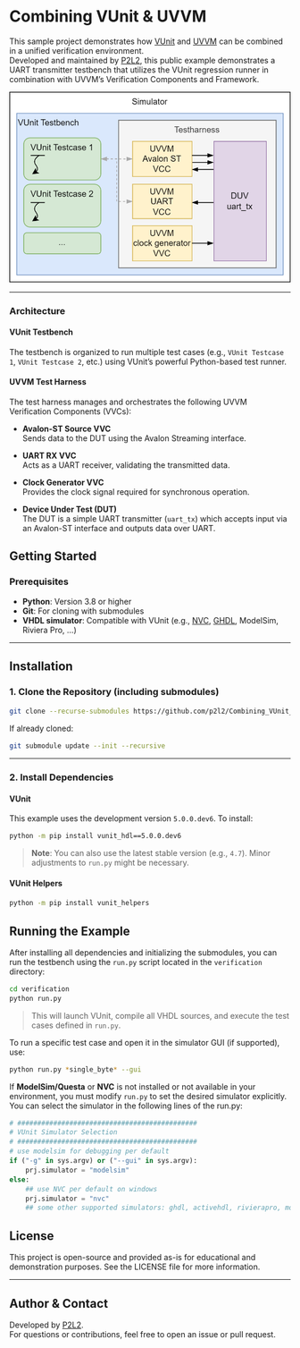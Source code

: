 # Combining VUnit & UVVM


This sample project demonstrates how [VUnit](https://github.com/VUnit/vunit) and [UVVM](https://github.com/UVVM/UVVM) can be combined in a unified verification environment.  
Developed and maintained by [P2L2](https://p2l2.com), this public example demonstrates a UART transmitter testbench that utilizes the VUnit regression runner in combination with UVVM’s Verification Components and Framework.

![Verification Setup](doc/Verification_Setup.png)

---

### Architecture

#### VUnit Testbench
The testbench is organized to run multiple test cases (e.g., `VUnit Testcase 1`, `VUnit Testcase 2`, etc.) using VUnit’s powerful Python-based test runner.

#### UVVM Test Harness
The test harness manages and orchestrates the following UVVM Verification Components (VVCs):

- **Avalon-ST Source VVC**  
  Sends data to the DUT using the Avalon Streaming interface.
  
- **UART RX VVC**  
  Acts as a UART receiver, validating the transmitted data.
  
- **Clock Generator VVC**  
  Provides the clock signal required for synchronous operation.
  
- **Device Under Test (DUT)**  
  The DUT is a simple UART transmitter (`uart_tx`) which accepts input via an Avalon-ST interface and outputs data over UART.

## Getting Started

### Prerequisites

- **Python**: Version 3.8 or higher  
- **Git**: For cloning with submodules  
- **VHDL simulator**: Compatible with VUnit (e.g., [NVC](https://github.com/nickg/nvc), [GHDL](https://github.com/ghdl/ghdl), ModelSim, Riviera Pro, ...)
---

## Installation

### 1. Clone the Repository (including submodules)

```bash
git clone --recurse-submodules https://github.com/p2l2/Combining_VUnit_and_UVVM.git
```

If already cloned:

```bash
git submodule update --init --recursive
```

---

### 2. Install Dependencies

#### VUnit

This example uses the development version `5.0.0.dev6`. To install:

```bash
python -m pip install vunit_hdl==5.0.0.dev6
```

> **Note**: You can also use the latest stable version (e.g., `4.7`). Minor adjustments to `run.py` might be necessary.

#### VUnit Helpers

```bash
python -m pip install vunit_helpers
```

## Running the Example

After installing all dependencies and initializing the submodules, you can run the testbench using the `run.py` script located in the `verification` directory:

```bash
cd verification
python run.py
```

> This will launch VUnit, compile all VHDL sources, and execute the test cases defined in `run.py`.


To run a specific test case and open it in the simulator GUI (if supported), use:

```bash
python run.py *single_byte* --gui
```

If **ModelSim/Questa** or **NVC** is not installed or not available in your environment, you must modify `run.py` to set the desired simulator explicitly.
You can select the simulator in the following lines of the run.py: 
```python
# #############################################
# VUnit Simulator Selection
# #############################################
# use modelsim for debugging per default
if ("-g" in sys.argv) or ("--gui" in sys.argv):
    prj.simulator = "modelsim"
else:
    ## use NVC per default on windows
    prj.simulator = "nvc"
    ## some other supported simulators: ghdl, activehdl, rivierapro, modelsim
```

## License
This project is open-source and provided as-is for educational and demonstration purposes. See the LICENSE file for more information.

---

## Author & Contact

Developed by [P2L2](https://p2l2.com).  
For questions or contributions, feel free to open an issue or pull request.
